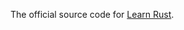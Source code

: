 The official source code for [Learn Rust](https://youtube.com/playlist?list=PLM6RK4M5q07-v48p6hsOGdy6WnNxNhXIG).
